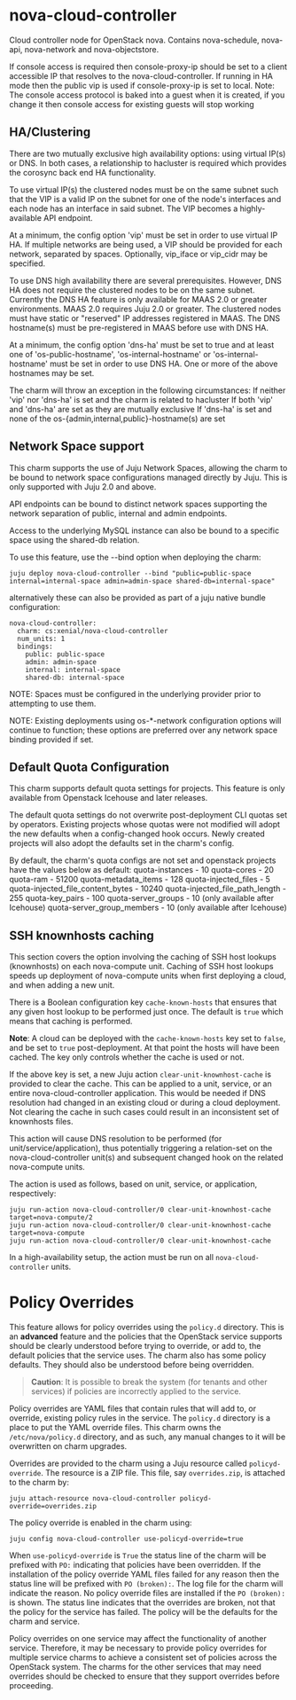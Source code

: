 # nova-cloud-controller

Cloud controller node for OpenStack nova. Contains nova-schedule, nova-api, nova-network and nova-objectstore.

If console access is required then console-proxy-ip should be set to a client accessible IP that resolves
to the nova-cloud-controller. If running in HA mode then the public vip is used if console-proxy-ip is set
to local. Note: The console access protocol is baked into a guest when it is created, if you change it then
console access for existing guests will stop working

## HA/Clustering

There are two mutually exclusive high availability options: using virtual
IP(s) or DNS. In both cases, a relationship to hacluster is required which
provides the corosync back end HA functionality.

To use virtual IP(s) the clustered nodes must be on the same subnet such that
the VIP is a valid IP on the subnet for one of the node's interfaces and each
node has an interface in said subnet. The VIP becomes a highly-available API
endpoint.

At a minimum, the config option 'vip' must be set in order to use virtual IP
HA. If multiple networks are being used, a VIP should be provided for each
network, separated by spaces. Optionally, vip_iface or vip_cidr may be
specified.

To use DNS high availability there are several prerequisites. However, DNS HA
does not require the clustered nodes to be on the same subnet.
Currently the DNS HA feature is only available for MAAS 2.0 or greater
environments. MAAS 2.0 requires Juju 2.0 or greater. The clustered nodes must
have static or "reserved" IP addresses registered in MAAS. The DNS hostname(s)
must be pre-registered in MAAS before use with DNS HA.

At a minimum, the config option 'dns-ha' must be set to true and at least one
of 'os-public-hostname', 'os-internal-hostname' or 'os-internal-hostname' must
be set in order to use DNS HA. One or more of the above hostnames may be set.

The charm will throw an exception in the following circumstances:
If neither 'vip' nor 'dns-ha' is set and the charm is related to hacluster
If both 'vip' and 'dns-ha' are set as they are mutually exclusive
If 'dns-ha' is set and none of the os-{admin,internal,public}-hostname(s) are
set

## Network Space support

This charm supports the use of Juju Network Spaces, allowing the charm to be bound to network space configurations managed directly by Juju.  This is only supported with Juju 2.0 and above.

API endpoints can be bound to distinct network spaces supporting the network separation of public, internal and admin endpoints.

Access to the underlying MySQL instance can also be bound to a specific space using the shared-db relation.

To use this feature, use the --bind option when deploying the charm:

    juju deploy nova-cloud-controller --bind "public=public-space internal=internal-space admin=admin-space shared-db=internal-space"

alternatively these can also be provided as part of a juju native bundle configuration:

    nova-cloud-controller:
      charm: cs:xenial/nova-cloud-controller
      num_units: 1
      bindings:
        public: public-space
        admin: admin-space
        internal: internal-space
        shared-db: internal-space

NOTE: Spaces must be configured in the underlying provider prior to attempting to use them.

NOTE: Existing deployments using os-*-network configuration options will continue to function; these options are preferred over any network space binding provided if set.

## Default Quota Configuration

This charm supports default quota settings for projects.
This feature is only available from Openstack Icehouse and later releases.

The default quota settings do not overwrite post-deployment CLI quotas set by operators.
Existing projects whose quotas were not modified will adopt the new defaults when a config-changed hook occurs.
Newly created projects will also adopt the defaults set in the charm's config.

By default, the charm's quota configs are not set and openstack projects have the values below as default:
quota-instances - 10
quota-cores - 20
quota-ram - 51200
quota-metadata_items - 128
quota-injected_files - 5
quota-injected_file_content_bytes - 10240
quota-injected_file_path_length - 255
quota-key_pairs - 100
quota-server_groups - 10 (only available after Icehouse)
quota-server_group_members - 10 (only available after Icehouse)

## SSH knownhosts caching

This section covers the option involving the caching of SSH host lookups
(knownhosts) on each nova-compute unit.  Caching of SSH host lookups speeds up
deployment of nova-compute units when first deploying a cloud, and when adding
a new unit.

There is a Boolean configuration key `cache-known-hosts` that ensures that any
given host lookup to be performed just once.  The default is `true` which means
that caching is performed.

**Note**: A cloud can be deployed with the `cache-known-hosts` key set to
`false`, and be set to `true` post-deployment. At that point the hosts
will have been cached. The key only controls whether the cache is used or
not.

If the above key is set, a new Juju action `clear-unit-knownhost-cache` is
provided to clear the cache. This can be applied to a unit, service, or an
entire nova-cloud-controller application. This would be needed if DNS
resolution had changed in an existing cloud or during a cloud deployment.
Not clearing the cache in such cases could result in an inconsistent set
of knownhosts files.

This action will cause DNS resolution to be performed (for
unit/service/application), thus potentially triggering a relation-set on
the nova-cloud-controller unit(s) and subsequent changed hook on the
related nova-compute units.

The action is used as follows, based on unit, service, or application,
respectively:

```
juju run-action nova-cloud-controller/0 clear-unit-knownhost-cache target=nova-compute/2
juju run-action nova-cloud-controller/0 clear-unit-knownhost-cache target=nova-compute
juju run-action nova-cloud-controller/0 clear-unit-knownhost-cache
```

In a high-availability setup, the action must be run on all
`nova-cloud-controller` units.

# Policy Overrides

This feature allows for policy overrides using the `policy.d` directory.  This
is an **advanced** feature and the policies that the OpenStack service supports
should be clearly understood before trying to override, or add to, the default
policies that the service uses.  The charm also has some policy defaults.  They
should also be understood before being overridden.

> **Caution**: It is possible to break the system (for tenants and other
  services) if policies are incorrectly applied to the service.

Policy overrides are YAML files that contain rules that will add to, or
override, existing policy rules in the service.  The `policy.d` directory is
a place to put the YAML override files.  This charm owns the
`/etc/nova/policy.d` directory, and as such, any manual changes to it will
be overwritten on charm upgrades.

Overrides are provided to the charm using a Juju resource called
`policyd-override`.  The resource is a ZIP file.  This file, say
`overrides.zip`, is attached to the charm by:

    juju attach-resource nova-cloud-controller policyd-override=overrides.zip

The policy override is enabled in the charm using:

    juju config nova-cloud-controller use-policyd-override=true

When `use-policyd-override` is `True` the status line of the charm will be
prefixed with `PO:` indicating that policies have been overridden.  If the
installation of the policy override YAML files failed for any reason then the
status line will be prefixed with `PO (broken):`.  The log file for the charm
will indicate the reason.  No policy override files are installed if the `PO
(broken):` is shown.  The status line indicates that the overrides are broken,
not that the policy for the service has failed. The policy will be the defaults
for the charm and service.

Policy overrides on one service may affect the functionality of another
service. Therefore, it may be necessary to provide policy overrides for
multiple service charms to achieve a consistent set of policies across the
OpenStack system.  The charms for the other services that may need overrides
should be checked to ensure that they support overrides before proceeding.
